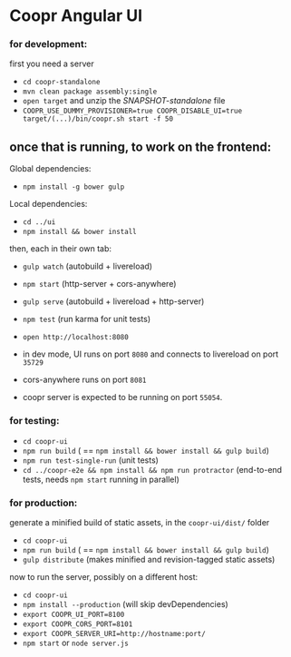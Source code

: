 Coopr Angular UI
================

### for development:

first you need a server

* `cd coopr-standalone`
* `mvn clean package assembly:single`
* `open target` and unzip the _SNAPSHOT-standalone_ file
* `COOPR_USE_DUMMY_PROVISIONER=true COOPR_DISABLE_UI=true target/(...)/bin/coopr.sh start -f 50`

## once that is running, to work on the frontend:

Global dependencies:

* `npm install -g bower gulp`

Local dependencies:

* `cd ../ui`
* `npm install && bower install`

then, each in their own tab:

* `gulp watch` (autobuild + livereload)
* `npm start` (http-server + cors-anywhere)
* `gulp serve` (autobuild + livereload + http-server)
* `npm test` (run karma for unit tests)
* `open http://localhost:8080`

* in dev mode, UI runs on port `8080` and connects to livereload on port `35729`
* cors-anywhere runs on port `8081`
* coopr server is expected to be running on port `55054`.

### for testing:

* `cd coopr-ui`
* `npm run build` ( == `npm install && bower install && gulp build`)
* `npm run test-single-run` (unit tests)
* `cd ../coopr-e2e && npm install && npm run protractor` (end-to-end tests, needs `npm start` running in parallel)

### for production:

generate a minified build of static assets, in the `coopr-ui/dist/` folder

* `cd coopr-ui`
* `npm run build` ( == `npm install && bower install && gulp build`)
* `gulp distribute` (makes minified and revision-tagged static assets)

now to run the server, possibly on a different host:

* `cd coopr-ui`
* `npm install --production` (will skip devDependencies)
* `export COOPR_UI_PORT=8100`
* `export COOPR_CORS_PORT=8101`
* `export COOPR_SERVER_URI=http://hostname:port/`
* `npm start` or `node server.js`

